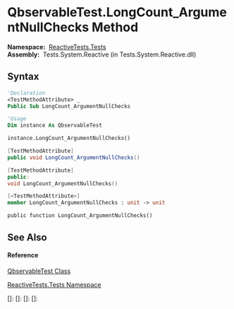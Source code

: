 # QbservableTest.LongCount\_ArgumentNullChecks Method

**Namespace:**  [ReactiveTests.Tests](ReactiveTests.Tests\ReactiveTests.Tests.md)  
**Assembly:**  Tests.System.Reactive (in Tests.System.Reactive.dll)

## Syntax

```vb
'Declaration
<TestMethodAttribute> _
Public Sub LongCount_ArgumentNullChecks
```

```vb
'Usage
Dim instance As QbservableTest

instance.LongCount_ArgumentNullChecks()
```

```csharp
[TestMethodAttribute]
public void LongCount_ArgumentNullChecks()
```

```c++
[TestMethodAttribute]
public:
void LongCount_ArgumentNullChecks()
```

```fsharp
[<TestMethodAttribute>]
member LongCount_ArgumentNullChecks : unit -> unit 
```

```jscript
public function LongCount_ArgumentNullChecks()
```

## See Also

#### Reference

[QbservableTest Class](QbservableTest\QbservableTest.md)

[ReactiveTests.Tests Namespace](ReactiveTests.Tests\ReactiveTests.Tests.md)

[]: 
[]: 
[]: 
[]: 